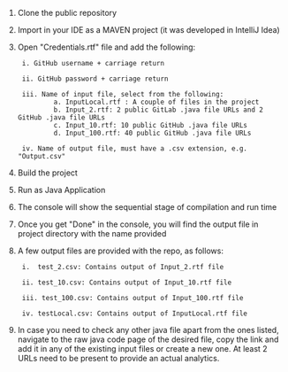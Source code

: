1. Clone the public repository

2. Import in your IDE as a MAVEN project (it was developed in IntelliJ Idea)

3. Open "Credentials.rtf" file and add the following:
        
        i. GitHub username + carriage return
        
        ii. GitHub password + carriage return
        
        iii. Name of input file, select from the following:
                a. InputLocal.rtf : A couple of files in the project
                b. Input_2.rtf: 2 public GitLab .java file URLs and 2 GitHub .java file URLs
                c. Input_10.rtf: 10 public GitHub .java file URLs
                d. Input_100.rtf: 40 public GitHub .java file URLs
        
        iv. Name of output file, must have a .csv extension, e.g. "Output.csv"
        
4. Build the project

5. Run as Java Application

6. The console will show the sequential stage of compilation and run time

7. Once you get "Done" in the console, you will find the output file in project directory with the name provided

8. A few output files are provided with the repo, as follows:
        
        i.  test_2.csv: Contains output of Input_2.rtf file
        
        ii. test_10.csv: Contains output of Input_10.rtf file
        
        iii. test_100.csv: Contains output of Input_100.rtf file
        
        iv. testLocal.csv: Contains output of InputLocal.rtf file
        
9. In case you need to check any other java file apart from the ones listed, navigate to the raw java code page of the 
desired file, copy the link and add it in any of the existing input files or create a new one. At least 2 URLs need to
be present to provide an actual analytics.